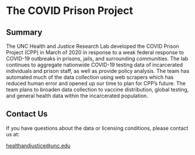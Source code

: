 # The COVID Prison Project

## Summary

The UNC Health and Justice Research Lab developed the COVID Prison Project (CPP) in March of 2020 in response to a weak federal response to COVID-19 outbreaks in prisons, jails, and surrounding communities. The lab continues to aggregate nationwide COVID-19 testing data of incarcerated individuals and prison staff, as well as provide policy analysis. The team has automated much of the data collection using web scrapers which has reduced human error and opened up our time to plan for CPP’s future. The team plans to broaden data collection to vaccine distribution, global testing, and general health data within the incarcerated population.

## Contact Us

If you have questions about the data or licensing conditions, please contact us at:

healthandjustice@unc.edu

